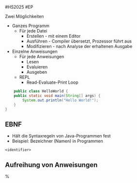 #HS2025 #EP 

Zwei Möglichkeiten
- Ganzes Programm
	- Für jede Datei
		- Erstellen - mit einem Editor
		- Ausführen - Compiler übersetzt, Prozessor führt aus
		- Modifizieren - nach Analyse der erhaltenen Ausgabe
- Einzelne Anweisungen
	- Für jede Anweisungen
		- Lesen 
		- Evaluieren
		- Ausgeben
	- REPL
		- Read-Evaluate-Print Loop

```java title:"Erstes Java-Programm"
	public class HelloWorld {  
    public static void main(String[] args) {  
        System.out.println("Hello World!");  
    }  
}
```

## EBNF

- Hält die Syntaxregeln von Java-Programmen fest
- Beispiel: Bezeichner (Namen) in Programmen

```
<identifier> 
```

## Aufreihung von Anweisungen

%